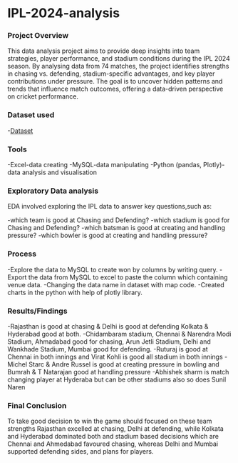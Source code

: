 # IPL-2024-analysis

### Project Overview

This data analysis project aims to provide deep insights into team strategies, player performance, and stadium conditions during the IPL 2024 season. By analysing data from 74 matches, the project identifies strengths in chasing vs. defending, stadium-specific advantages, and key player contributions under pressure. The goal is to uncover hidden patterns and trends that influence match outcomes, offering a data-driven perspective on cricket performance.

### Dataset used 

-<a href="https://www.kaggle.com/datasets/adityabhaumik/ipl-2024-matches">Dataset</a>

### Tools

-Excel-data creating
-MySQL-data manipulating
-Python (pandas, Plotly)-data analysis and visualisation 


### Exploratory Data analysis

EDA involved exploring the IPL data to answer key questions,such as:

-which team is good at Chasing and Defending?
-which stadium is good for Chasing and Defending?
-which batsman is good at creating and handling pressure?
-which bowler is good at creating and handling pressure?


### Process

-Explore the data to MySQL to create won by columns by writing query.
-Export the data from MySQL to excel to paste the column which containing venue data.
-Changing the data name in dataset with map code.
-Created charts in the python with help of plotly library.  

### Results/Findings

-Rajasthan is good at chasing & Delhi is good at defending Kolkata & Hyderabad good at both.
-Chidambaram stadium, Chennai & Narendra Modi Stadium, Ahmadabad good for chasing, Arun Jetli Stadium, Delhi and Wankhade Stadium, Mumbai good for defending.
-Ruturaj is good at Chennai in both innings and Virat Kohli is good all stadium in both innings
-Michel Starc & Andre Russel is good at creating pressure in bowling and Bumrah & T Natarajan good at handling pressure
-Abhishek sharm is match changing player at Hyderaba but can be other stadiums also so does Sunil Naren

### Final Conclusion

To take good decision to win the game should focused on these team strengths Rajasthan excelled at chasing, Delhi at defending, while Kolkata and Hyderabad dominated both and stadium based decisions which are Chennai and Ahmedabad favoured chasing, whereas Delhi and Mumbai supported defending sides, and  plans for players.


